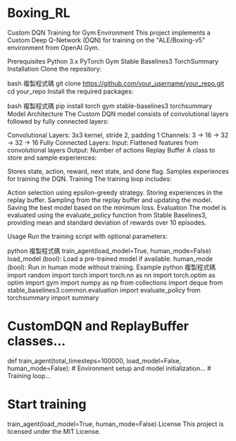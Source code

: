 # Boxing_RL
Custom DQN Training for Gym Environment
This project implements a Custom Deep Q-Network (DQN) for training on the "ALE/Boxing-v5" environment from OpenAI Gym.

Prerequisites
Python 3.x
PyTorch
Gym
Stable Baselines3
TorchSummary
Installation
Clone the repository:

bash
複製程式碼
git clone https://github.com/your_username/your_repo.git
cd your_repo
Install the required packages:

bash
複製程式碼
pip install torch gym stable-baselines3 torchsummary
Model Architecture
The Custom DQN model consists of convolutional layers followed by fully connected layers:

Convolutional Layers:
3x3 kernel, stride 2, padding 1
Channels: 3 -> 16 -> 32 -> 32 -> 16
Fully Connected Layers:
Input: Flattened features from convolutional layers
Output: Number of actions
Replay Buffer
A class to store and sample experiences:

Stores state, action, reward, next state, and done flag.
Samples experiences for training the DQN.
Training
The training loop includes:

Action selection using epsilon-greedy strategy.
Storing experiences in the replay buffer.
Sampling from the replay buffer and updating the model.
Saving the best model based on the minimum loss.
Evaluation
The model is evaluated using the evaluate_policy function from Stable Baselines3, providing mean and standard deviation of rewards over 10 episodes.

Usage
Run the training script with optional parameters:

python
複製程式碼
train_agent(load_model=True, human_mode=False)
load_model (bool): Load a pre-trained model if available.
human_mode (bool): Run in human mode without training.
Example
python
複製程式碼
import random
import torch
import torch.nn as nn
import torch.optim as optim
import gym
import numpy as np
from collections import deque
from stable_baselines3.common.evaluation import evaluate_policy
from torchsummary import summary

# CustomDQN and ReplayBuffer classes...

def train_agent(total_timesteps=100000, load_model=False, human_mode=False):
    # Environment setup and model initialization...
    # Training loop...

# Start training
train_agent(load_model=True, human_mode=False)
License
This project is licensed under the MIT License.

